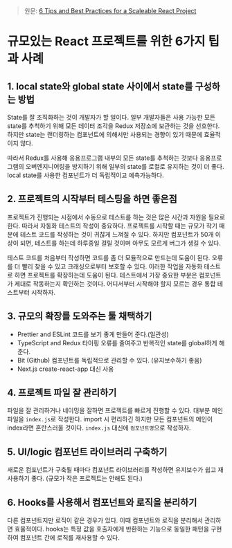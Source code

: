 > 원문: [6 Tips and Best Practices for a Scaleable React Project](https://blog.bitsrc.io/best-practices-and-tips-for-a-scalable-react-application-db708ae49227)

# 규모있는 React 프로젝트를 위한 6가지 팁과 사례

## 1. local state와 global state 사이에서 state를 구성하는 방법

State를 잘 조직화하는 것이 개발자가 할 일이다. 일부 개발자들은 사용 가능한 모든 state를 추척하기 위해 모든 데이터 조각을 Redux 저장소에 보관하는 것을 선호한다. 하지만 state는 랜더링하는 컴포넌트에 의해서만 사용되는 경향이 있기 때문에 효율적이지 않다. <br>

따라서 Redux를 사용해 응용프로그램 내부의 모든 state를 추척하는 것보다 응용프로그램의 오버엔지니어링을 방지하기 위해 일부의 state를 로컬로 유지하는 것이 더 좋다. local state를 사용한 컴포넌트가 더 독립적이고 예측가능하다.

## 2. 프로젝트의 시작부터 테스팅을 하면 좋은점

프로젝트가 진행되는 시점에서 수동으로 테스트를 하는 것은 많은 시간과 자원을 필요로 한다. 따라서 자동화 테스트의 작성이 중요하다. 프로젝트를 시작할 때는 규모가 작기 때문에 테스트 코드를 작성하는 것이 귀찮게 느껴질 수 있다. 하지만 컴포넌트가 50개 이상이 되면, 테스트를 하는데 하루종일 걸릴 것이며 아무도 모르게 버그가 생길 수 있다.<br>

테스트 코드를 처음부터 작성하면 코드를 좀 더 모듈적으로 만드는데 도움이 된다. 오류를 더 빨리 찾을 수 있고 크래싱으로부터 보호할 수 있다. 이러한 작업을 자동화 테스트로 하면 프로젝트를 확장하는데 도움이 된다. 테스트에서 가장 중요한 부분은 컴포넌트가 제대로 작동하는지 확인하는 것이다. 어디서부터 시작해야 할지 모르는 경우 통합 테스트부터 시작하자.

## 3. 규모의 확장를 도와주는 툴 채택하기

- Prettier and ESLint
  코드를 보기 좋게 만들어 준다.(일관성)
- TypeScript and Redux
  타이핑 오류를 줄여주고 반복적인 state를 global하게 해준다.
- Bit (Github)
  컴포넌트를 독립적으로 관리할 수 있다. (유지보수하기 좋음)
- Next.js
  create-react-app 대신 사용

## 4. 프로젝트 파일 잘 관리하기

파일을 잘 관리하거나 네이밍을 잘하면 프로젝트를 빠르게 진행할 수 있다. 대부분 메인 파일을 `index.js`로 작성한다. import 시 편리하긴 하지만 모든 컴포넌트의 메인이 index라면 혼란스러울 것이다. `index.js` 대신에 `컴포넌트명`으로 작성하자.

## 5. UI/logic 컴포넌트 라이브러리 구축하기

새로운 컴포넌트가 구축될 때마다 컴포넌트 라이브러리를 작성하면 유지보수가 쉽고 재사용하기 좋다. (규모가 작은 프로젝트는 안해도 된다.)

## 6. Hooks를 사용해서 컴포넌트와 로직을 분리하기

다른 컴포넌트지만 로직이 같은 경우가 있다. 이때 컴포넌트와 로직을 분리해서 관리하면 효율적이다. hooks는 특정 값을 호출자에게 반환하는 기능으로 동일한 패턴을 구현하여 컴포넌트 간에 로직를 재사용할 수 있다.
